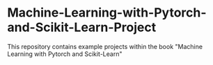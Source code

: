 # Machine-Learning-with-Pytorch-and-Scikit-Learn-Project
This repository contains example projects within the book "Machine Learning with Pytorch and Scikit-Learn"
